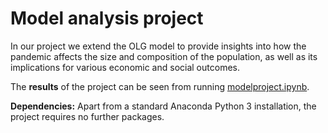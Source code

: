 # Model analysis project

In our project we extend the OLG model to provide insights into how the pandemic affects the size and composition of the population, as well as its implications for various economic and social outcomes.

The **results** of the project can be seen from running [modelproject.ipynb](modelproject.ipynb).

**Dependencies:** Apart from a standard Anaconda Python 3 installation, the project requires no further packages.
